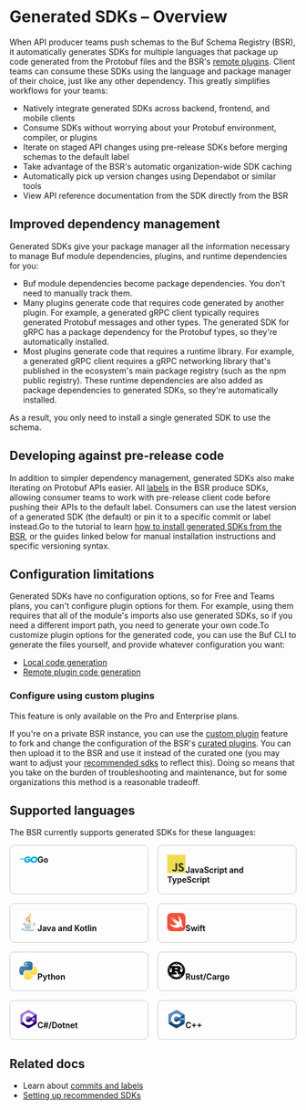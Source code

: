 # Generated SDKs – Overview

When API producer teams push schemas to the Buf Schema Registry (BSR), it automatically generates SDKs for multiple languages that package up code generated from the Protobuf files and the BSR's [remote plugins](../../remote-plugins/overview/). Client teams can consume these SDKs using the language and package manager of their choice, just like any other dependency. This greatly simplifies workflows for your teams:

- Natively integrate generated SDKs across backend, frontend, and mobile clients
- Consume SDKs without worrying about your Protobuf environment, compiler, or plugins
- Iterate on staged API changes using pre-release SDKs before merging schemas to the default label
- Take advantage of the BSR's automatic organization-wide SDK caching
- Automatically pick up version changes using Dependabot or similar tools
- View API reference documentation from the SDK directly from the BSR

## Improved dependency management

Generated SDKs give your package manager all the information necessary to manage Buf module dependencies, plugins, and runtime dependencies for you:

- Buf module dependencies become package dependencies. You don't need to manually track them.
- Many plugins generate code that requires code generated by another plugin. For example, a generated gRPC client typically requires generated Protobuf messages and other types. The generated SDK for gRPC has a package dependency for the Protobuf types, so they're automatically installed.
- Most plugins generate code that requires a runtime library. For example, a generated gRPC client requires a gRPC networking library that's published in the ecosystem's main package registry (such as the npm public registry). These runtime dependencies are also added as package dependencies to generated SDKs, so they're automatically installed.

As a result, you only need to install a single generated SDK to use the schema.

## Developing against pre-release code

In addition to simpler dependency management, generated SDKs also make iterating on Protobuf APIs easier. All [labels](../../../concepts/commits-labels/#labels) in the BSR produce SDKs, allowing consumer teams to work with pre-release client code before pushing their APIs to the default label. Consumers can use the latest version of a generated SDK (the default) or pin it to a specific commit or label instead.Go to the tutorial to learn [how to install generated SDKs from the BSR](../tutorial/), or the guides linked below for manual installation instructions and specific versioning syntax.

## Configuration limitations

Generated SDKs have no configuration options, so for Free and Teams plans, you can't configure plugin options for them. For example, using them requires that all of the module's imports also use generated SDKs, so if you need a different import path, you need to generate your own code.To customize plugin options for the generated code, you can use the Buf CLI to generate the files yourself, and provide whatever configuration you want:

- [Local code generation](../../../generate/overview/)
- [Remote plugin code generation](../../remote-plugins/overview/)

### Configure using custom plugins

This feature is only available on the Pro and Enterprise plans.

If you're on a private BSR instance, you can use the [custom plugin](../../remote-plugins/custom-plugins/#custom-plugin-sdks) feature to fork and change the configuration of the BSR's [curated plugins](https://github.com/bufbuild/plugins/). You can then upload it to the BSR and use it instead of the curated one (you may want to adjust your [recommended sdks](../../admin/instance/recommended-sdks/) to reflect this). Doing so means that you take on the burden of troubleshooting and maintenance, but for some organizations this method is a reasonable tradeoff.

## Supported languages

The BSR currently supports generated SDKs for these languages:

<div style="display: grid; grid-template-columns: repeat(2, 1fr); gap: 16px">

<div onclick="window.location.href = '/docs/bsr/generated-sdks/go/'" style="border: 1px solid #ccc; border-radius: 8px; padding: 16px; cursor: pointer"><img src="/docs/images/logos/go.svg" width="32" /><strong>Go</strong></div>

<div onclick="window.location.href = '/docs/bsr/generated-sdks/npm/'" style="border: 1px solid #ccc; border-radius: 8px; padding: 16px; cursor: pointer"><img src="/docs/images/logos/javascript.svg" width="32" /><strong>JavaScript and TypeScript</strong></div>

<div onclick="window.location.href = '/docs/bsr/generated-sdks/maven/'" style="border: 1px solid #ccc; border-radius: 8px; padding: 16px; cursor: pointer"><img src="/docs/images/logos/java.svg" width="32" /><strong>Java and Kotlin</strong></div>

<div onclick="window.location.href = '/docs/bsr/generated-sdks/swift/'" style="border: 1px solid #ccc; border-radius: 8px; padding: 16px; cursor: pointer"><img src="/docs/images/logos/swift.svg" width="32" /><strong>Swift</strong></div>

<div onclick="window.location.href = '/docs/bsr/generated-sdks/python/'" style="border: 1px solid #ccc; border-radius: 8px; padding: 16px; cursor: pointer"><img src="/docs/images/logos/python.svg" width="32" /><strong>Python</strong></div>

<div onclick="window.location.href = '/docs/bsr/generated-sdks/cargo/'" style="border: 1px solid #ccc; border-radius: 8px; padding: 16px; cursor: pointer"><img src="/docs/images/logos/rust.svg" width="32" /><strong>Rust/Cargo</strong></div>

<div onclick="window.location.href = '/docs/bsr/generated-sdks/nuget/'" style="border: 1px solid #ccc; border-radius: 8px; padding: 16px; cursor: pointer"><img src="/docs/images/logos/csharp.svg" width="32" /><strong>C#/Dotnet</strong></div>

<div onclick="window.location.href = '/docs/bsr/generated-sdks/cmake/'" style="border: 1px solid #ccc; border-radius: 8px; padding: 16px; cursor: pointer"><img src="/docs/images/logos/cpp.svg" width="32" /><strong>C++</strong></div>

</div>

## Related docs

- Learn about [commits and labels](../../../concepts/commits-labels/)
- [Setting up recommended SDKs](../../admin/instance/recommended-sdks/)
